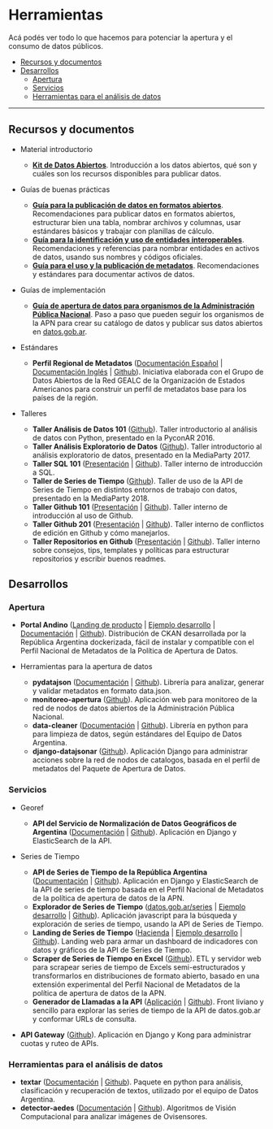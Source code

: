 # Herramientas

Acá podés ver todo lo que hacemos para potenciar la apertura y el consumo de datos públicos.

<!-- START doctoc generated TOC please keep comment here to allow auto update -->
<!-- DON'T EDIT THIS SECTION, INSTEAD RE-RUN doctoc TO UPDATE -->
 

- [Recursos y documentos](#recursos-y-documentos)
- [Desarrollos](#desarrollos)
    - [Apertura](#apertura)
    - [Servicios](#servicios)
    - [Herramientas para el análisis de datos](#herramientas-para-el-analisis-de-datos)

<!-- END doctoc generated TOC please keep comment here to allow auto update -->

---

## Recursos y documentos

* Material introductorio
    - [**Kit de Datos Abiertos**](https://www.argentina.gob.ar/sites/default/files/2._kit_de_datos_abiertos.pdf). Introducción a los datos abiertos, qué son y cuáles son los recursos disponibles para publicar datos.

* Guías de buenas prácticas
    - [**Guía para la publicación de datos en formatos abiertos**](https://paquete-apertura-datos.readthedocs.io/es/stable/guia_abiertos.html). Recomendaciones para publicar datos en formatos abiertos, estructurar bien una tabla, nombrar archivos y columnas, usar estándares básicos y trabajar con planillas de cálculo.
    - [**Guía para la identificación y uso de entidades interoperables**](https://paquete-apertura-datos.readthedocs.io/es/stable/guia_interoperables.html). Recomendaciones y referencias para nombrar entidades en activos de datos, usando sus nombres y códigos oficiales.
    - [**Guía para el uso y la publicación de metadatos**](https://paquete-apertura-datos.readthedocs.io/es/stable/guia_metadatos.html). Recomendaciones y estándares para documentar activos de datos.

* Guías de implementación
    - [**Guía de apertura de datos para organismos de la Administración Pública Nacional**](http://datos.gob.ar/acerca/seccion/Publica%20datos). Paso a paso que pueden seguir los organismos de la APN para crear su catálogo de datos y publicar sus datos abiertos en [datos.gob.ar](http://datos.gob.ar).
    <!-- - [Guía de apertura de datos para gobiernos subnacionales](https://paquete-apertura-datos.readthedocs.io/es/stable/guia_subnacionales.html) -->

* Estándares
    - **Perfil Regional de Metadatos** ([Documentación Español](https://perfil-regional-metadatos.readthedocs.io/) | [Documentación Inglés](https://perfil-regional-metadatos.readthedocs.io/en/latest/) | [Github](https://github.com/datosgobar/perfil-regional-metadatos)). Iniciativa elaborada con el Grupo de Datos Abiertos de la Red GEALC de la Organización de Estados Americanos para construir un perfil de metadatos base para los países de la región.

* Talleres
    * **Taller Análisis de Datos 101** ([Github](https://github.com/datosgobar/taller-analisis-datos-101)). Taller introductorio al análisis de datos con Python, presentado en la PyconAR 2016.
    * **Taller Análisis Exploratorio de Datos** ([Github](https://github.com/datosgobar/taller-analisis-mediaparty-2017)). Taller introductorio al análisis exploratorio de datos, presentado en la MediaParty 2017.
    * **Taller SQL 101** ([Presentación](https://datosgobar.github.io/taller-sql-101/) | [Github](https://github.com/datosgobar/taller-sql-101)). Taller interno de introducción a SQL.
    * **Taller de Series de Tiempo** ([Github](https://github.com/datosgobar/taller-series-tiempo-mediaparty-2018)). Taller de uso de la API de Series de Tiempo en distintos entornos de trabajo con datos, presentado en la MediaParty 2018.
    * **Taller Github 101** ([Presentación](https://datosgobar.github.io/taller-github-101) | [Github](https://github.com/datosgobar/taller-github-101)). Taller interno de introducción al uso de Github.
    * **Taller Github 201** ([Presentación](https://datosgobar.github.io/taller-github-201) | [Github](https://github.com/datosgobar/taller-github-201)). Taller interno de conflictos de edición en Github y cómo manejarlos.
    * **Taller Repositorios en Github** ([Presentación](https://datosgobar.github.io/taller-repos-readmes/) | [Github](https://github.com/datosgobar/taller-repos-readmes)). Taller interno sobre consejos, tips, templates y políticas para estructurar repositorios y escribir buenos readmes.

## Desarrollos

### Apertura

* **Portal Andino** ([Landing de producto](http://andino.datos.gob.ar/) | [Ejemplo desarrollo](http://portal-andino.datos.gob.ar/) | [Documentación](http://portal-andino.readthedocs.io/) | [Github](http://github.com/datosgobar/portal-andino)). Distribución de CKAN desarrollada por la República Argentina dockerizada, fácil de instalar y compatible con el Perfil Nacional de Metadatos de la Política de Apertura de Datos.

* Herramientas para la apertura de datos
    - **pydatajson** ([Documentación](https://pydatajson.readthedocs.io/) | [Github](https://github.com/datosgobar/pydatajson)). Librería para analizar, generar y validar metadatos en formato data.json.
    - **monitoreo-apertura** ([Github](https://github.com/datosgobar/monitoreo-apertura)). Aplicación web para monitoreo de la red de nodos de datos abiertos de la Administración Pública Nacional.
    - **data-cleaner** ([Documentación](https://data-cleaner.readthedocs.io/) | [Github](https://github.com/datosgobar/data-cleaner)). Librería en python para para limpieza de datos, según estándares del Equipo de Datos Argentina.
    - **django-datajsonar** ([Github](https://github.com/datosgobar/django-datajsonar)). Aplicación Django para administrar acciones sobre la red de nodos de catalogos, basada en el perfil de metadatos del Paquete de Apertura de Datos.

### Servicios

* Georef
    - **API del Servicio de Normalización de Datos Geográficos de Argentina** ([Documentación](http://apis.datos.gob.ar/georef/) | [Github](https://github.com/datosgobar/georef-ar-api )). Aplicación en Django y ElasticSearch de la API.

* Series de Tiempo
    - **API de Series de Tiempo de la República Argentina** ([Documentación](https://apis.datos.gob.ar/series) | [Github](https://github.com/datosgobar/series-tiempo-ar-api)). Aplicación en Django y ElasticSearch de la API de series de tiempo basada en el Perfil Nacional de Metadatos de la política de apertura de datos de la APN.
    - **Explorador de Series de Tiempo** ([datos.gob.ar/series](http://datos.gob.ar/series) | [Ejemplo desarrollo](https://datosgobar.github.io/series-tiempo-ar-explorer/) | [Github](https://github.com/datosgobar/series-tiempo-ar-explorer)). Aplicación javascript para la búsqueda y exploración de series de tiempo, usando la API de Series de Tiempo.
    - **Landing de Series de Tiempo** ([Hacienda](https://www.minhacienda.gob.ar/datos/) | [Ejemplo desarrollo](https://datosgobar.github.io/series-tiempo-ar-landing/) | [Github](https://github.com/datosgobar/series-tiempo-ar-landing)). Landing web para armar un dashboard de indicadores con datos y gráficos de la API de Series de Tiempo.
    - **Scraper de Series de Tiempo en Excel** ([Github](https://github.com/datosgobar/series-tiempo-ar-scraping)). ETL y servidor web para scrapear series de tiempo de Excels semi-estructurados y transformarlos en distribuciones de formato abierto, basado en una extensión experimental del Perfil Nacional de Metadatos de la política de apertura de datos de la APN.
    - **Generador de Llamadas a la API** ([Aplicación](https://datosgobar.github.io/series-tiempo-ar-call-generator/) | [Github](https://github.com/datosgobar/series-tiempo-ar-call-generator)). Front liviano y sencillo para explorar las series de tiempo de la API de datos.gob.ar y conformar URLs de consulta.

* **API Gateway** ([Github](https://github.com/datosgobar/api-gateway)). Aplicación en Django y Kong para administrar cuotas y ruteo de APIs.

### Herramientas para el análisis de datos

* **textar** ([Documentación](https://textar.readthedocs.io/) | [Github](https://github.com/datosgobar/textar)). Paquete en python para análisis, clasificación y recuperación de textos, utilizado por el equipo de Datos Argentina.
* **detector-aedes** ([Documentación](https://detector-aedes.readthedocs.io/) | [Github](https://github.com/datosgobar/detector-aedes)). Algoritmos de Visión Computacional para analizar imágenes de Ovisensores.



